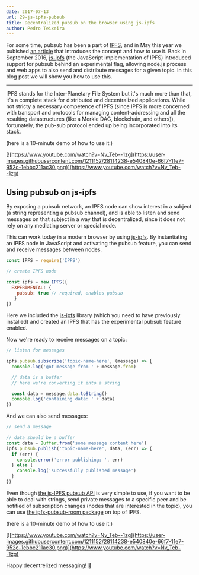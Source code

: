 ```yaml
---
date: 2017-07-13
url: 29-js-ipfs-pubsub
title: Decentralized pubsub on the browser using js-ipfs
author: Pedro Teixeira
---
```


For some time, pubsub has been a part of [IPFS](https://github.com/ipfs/go-ipfs), and in May this year we pubished [an article](https://ipfs.io/blog/25-pubsub/) that introduces the concept and how to use it. Back in September 2016, [js-ipfs](https://github.com/ipfs/js-ipfs) (the JavaScript implementation of IPFS) introduced support for pubsub behind an experimental flag, allowing node.js process and web apps to also send and distribute messages for a given topic. In this blog post we will show you how to use this.

---

IPFS stands for the Inter-Planetary File System but it's much more than that, it's a complete stack for distributed and decentralized applications. While not stricty a necessary competence of IPFS (since IPFS is more concerned with transport and protocols for managing content-addressing and all the resulting datastructures (like a Merkle DAG, blockchain, and others)), fortunately, the pub-sub protocol ended up being incorporated into its stack.

(here is a 10-minute demo of how to use it:)

[![https://www.youtube.com/watch?v=Nv_Teb--1zg](https://user-images.githubusercontent.com/1211152/28114238-e540840e-66f7-11e7-952c-1ebbc211ac30.png)](https://www.youtube.com/watch?v=Nv_Teb--1zg)

## Using pubsub on js-ipfs

By exposing a pubsub network, an IPFS node can show interest in a subject (a string representing a pubsub channel), and is able to listen and send messages on that subject in a way that is decentralized, since it does not rely on any mediating server or special node.

This can work today in a modern browser by using [js-ipfs](https://github.com/ipfs/js-ipfs). By instantiating an IPFS node in JavaScript and activating the pubsub feature, you can send and receive messages between nodes.

```js
const IPFS = require('IPFS')

// create IPFS node

const ipfs = new IPFS({
  EXPERIMENTAL: {
    pubsub: true // required, enables pubsub
   }
})
```

Here we included the [js-ipfs](https://github.com/ipfs/js-ipfs) library (which you need to have previously installed) and created an IPFS that has the experimental pubsub feature enabled.

Now we're ready to receive messages on a topic:

```js
// listen for messages

ipfs.pubsub.subscribe('topic-name-here', (message) => {
  console.log('got message from ' + message.from)

  // data is a buffer
  // here we're converting it into a string

  const data = message.data.toString()
  console.log('containing data: ' + data)
})
```

And we can also send messages:

```js
// send a message

// data should be a buffer
const data = Buffer.from('some message content here')
ipfs.pubsub.publish('topic-name-here', data, (err) => {
  if (err) {
    console.error('error publishing: ', err)
  } else {
    console.log('successfully published message')
  }
})
```

Even though [the js-IPFS pubsub API](https://github.com/ipfs/interface-ipfs-core/tree/master/API/pubsub#pubsub-api) is very simple to use, if you want to be able to deal with strings, send private messages to a specific peer and be notified of subscription changes (nodes that are interested in the topic), you can use [the ipfs-pubsub-room package](https://github.com/ipfs-labs/ipfs-pubsub-room#readme) on top of IPFS.

(here is a 10-minute demo of how to use it:)

[![https://www.youtube.com/watch?v=Nv_Teb--1zg](https://user-images.githubusercontent.com/1211152/28114238-e540840e-66f7-11e7-952c-1ebbc211ac30.png)](https://www.youtube.com/watch?v=Nv_Teb--1zg)

Happy decentrelized messaging! 🎉
